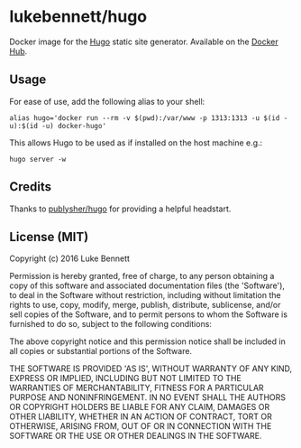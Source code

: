 # lukebennett/hugo

Docker image for the [Hugo](http://gohugo.io) static site generator. Available on the [Docker Hub](https://hub.docker.com/r/lukebennett/hugo).

## Usage

For ease of use, add the following alias to your shell:

```
alias hugo='docker run --rm -v $(pwd):/var/www -p 1313:1313 -u $(id -u):$(id -u) docker-hugo'
```

This allows Hugo to be used as if installed on the host machine e.g.:

```
hugo server -w
```

## Credits

Thanks to [publysher/hugo](https://hub.docker.com/r/publysher/hugo/) for providing a helpful headstart.

## License (MIT)

Copyright (c) 2016 Luke Bennett

Permission is hereby granted, free of charge, to any person obtaining
a copy of this software and associated documentation files (the
'Software'), to deal in the Software without restriction, including
without limitation the rights to use, copy, modify, merge, publish,
distribute, sublicense, and/or sell copies of the Software, and to
permit persons to whom the Software is furnished to do so, subject to
the following conditions:

The above copyright notice and this permission notice shall be
included in all copies or substantial portions of the Software.

THE SOFTWARE IS PROVIDED 'AS IS', WITHOUT WARRANTY OF ANY KIND,
EXPRESS OR IMPLIED, INCLUDING BUT NOT LIMITED TO THE WARRANTIES OF
MERCHANTABILITY, FITNESS FOR A PARTICULAR PURPOSE AND NONINFRINGEMENT.
IN NO EVENT SHALL THE AUTHORS OR COPYRIGHT HOLDERS BE LIABLE FOR ANY
CLAIM, DAMAGES OR OTHER LIABILITY, WHETHER IN AN ACTION OF CONTRACT,
TORT OR OTHERWISE, ARISING FROM, OUT OF OR IN CONNECTION WITH THE
SOFTWARE OR THE USE OR OTHER DEALINGS IN THE SOFTWARE.